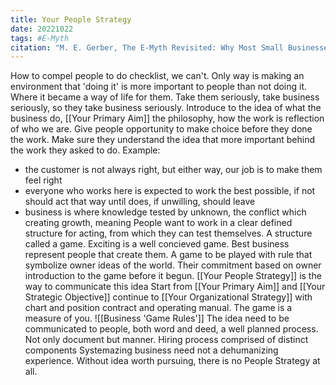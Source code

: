 ```yaml
---
title: Your People Strategy
date: 20221022
tags: #E-Myth
citation: "M. E. Gerber, The E-Myth Revisited: Why Most Small Businesses Don’t Work and What to Do About It. Harper Collins, 2009."
---
```


How to compel people to do checklist, we can't. Only way is making an environment that 'doing it' is more important to people than not doing it. Where it became a way of life for them.
Take them seriously, take business seriously, so they take business seriously.
Introduce to the idea of what the business do, [[Your Primary Aim]] the philosophy, how the work is reflection of who we are.
Give people opportunity to make choice before they done the work. Make sure they understand the idea that more important behind the work they asked to do.
Example:
- the customer is not always right, but either way, our job is to make them feel right
- everyone who works here is expected to work the best possible, if not should act that way until does, if unwilling, should leave
- business is where knowledge tested by unknown, the conflict which creating growth, meaning
People want to work in a clear defined structure for acting, from which they can test themselves. A structure called a game. Exciting is a well concieved game.
Best business represent people that create them. A game to be played with rule that symbolize owner ideas of the world.
Their commitment based on owner introduction to the game before it begun.
[[Your People Strategy]] is the way to communicate this idea
Start from [[Your Primary Aim]] and [[Your Strategic Objective]] continue to [[Your Organizational Strategy]] with chart and position contract and operating manual.
The game is a measure of you. 
![[Business 'Game Rules']] 
The idea need to be communicated to people, both word and deed, a well planned process.
Not only document but manner. Hiring process comprised of distinct components
Systemazing business need not a dehumanizing experience.
Without idea worth pursuing, there is no People Strategy at all.